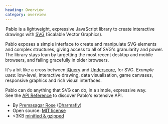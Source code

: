 ```yaml
--- 
heading: Overview
category: overview
---
```

&#8202;<span class="project-name">Pablo</span> is a lightweight, expressive JavaScript library to create interactive drawings with [SVG][svg] (Scalable Vector Graphics).

Pablo exposes a simple interface to create and manipulate SVG elements and complex structures, giving access to all of SVG's granularity and power. The library stays lean by targetting the most recent desktop and mobile browsers, and failing gracefully in older browsers.

It's a bit like a cross between [jQuery][jquery] and [Underscore][_], for SVG. _Example uses:_ low-level, interactive drawing, data visualisation, game canvases, responsive graphics and rich visual interfaces.

Pablo can do anything that SVG can do, in a simple, expressive way.  
See the [API Reference][reference] to discover Pablo's extensive API.

* By [Premasagar Rose][prem] ([Dharmafly][df])
* Open source: [MIT license][mit]
* &lt;3KB [minified & gzipped][pablo-min]


[prem]: http://premasagar.com
[df]: http://dharmafly.com
[mit]: http://opensource.org/licenses/mit-license.php
[svg]: https://developer.mozilla.org/en/SVG
[pablo-min]: https://github.com/downloads/dharmafly/pablo/pablo.min.js
[jquery]: http://jquery.com
[_]: http://documentcloud.github.com/underscore/
[reference]: http://pablojs.com/reference/